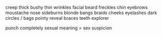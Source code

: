 creep
thick
bushy
thin
wrinkles
facial
beard
freckles
chin
eyebrows
moustache
nose
sideburns
blonde
bangs
braids
cheeks
eyelashes
dark circles / bags
pointy
reveal
braces
teeth
explorer

punch
completely
sexual meaning = sex
suspicion
